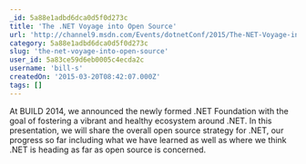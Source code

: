 ```yaml
---
_id: 5a88e1adbd6dca0d5f0d273c
title: 'The .NET Voyage into Open Source'
url: 'http://channel9.msdn.com/Events/dotnetConf/2015/The-NET-Voyage-into-Open-Source'
category: 5a88e1adbd6dca0d5f0d273c
slug: 'the-net-voyage-into-open-source'
user_id: 5a83ce59d6eb0005c4ecda2c
username: 'bill-s'
createdOn: '2015-03-20T08:42:07.000Z'
tags: []
---
```


At BUILD 2014, we announced the newly formed .NET Foundation with the goal of fostering a vibrant and healthy ecosystem around .NET. In this presentation, we will share the overall open source strategy for .NET, our progress so far including what we have learned as well as where we think .NET is heading as far as open source is concerned.
